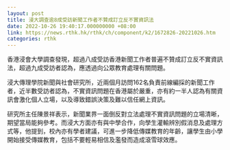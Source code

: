 ```yaml
---
layout: post
title: 浸大調查逾8成受訪新聞工作者不贊成訂立反不實資訊法
date: 2022-10-26 19:40:17.000000000 +08:00
link: https://news.rthk.hk/rthk/ch/component/k2/1672826-20221026.htm
categories: rthk
---
```


香港浸會大學調查發現，超過八成受訪香港新聞工作者普遍不贊成訂立反不實資訊法，超過九成受訪者認為，應透過向公眾教育處理有關問題。

浸大傳理學院新聞與社會研究所，近兩個月訪問162名負責前線編採的新聞工作者，近半數受訪者認為，不實資訊問題在香港屬於嚴重，亦有約一半人認為有關資訊會激化個人立場，以及導致錯誤決策及難以信任網上資訊。

研究所主任陳景祥表示，新聞業界一面倒反對立法處理不實資訊問題的立場清晰，期望當局能夠參考。而浸大方面亦有與中學合作，向學生灌輸辨別假消息及處理方式等，他提到，校內亦有學者建議，可進一步降低傳媒教育的年齡，讓學生由小學開始接受傳媒教育，包括不要輕易相信及濫發而造成滾雪球效應。
